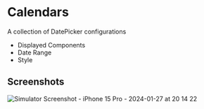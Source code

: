 # Calendars
A collection of DatePicker configurations
 - Displayed Components
 - Date Range
 - Style

## Screenshots
![Simulator Screenshot - iPhone 15 Pro - 2024-01-27 at 20 14 22](https://github.com/trevisxcode/Calendars/assets/17330548/217ba34a-2298-4e12-a28f-8703afc6308a)
